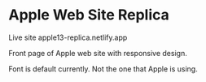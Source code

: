 # Apple Web Site Replica

Live site apple13-replica.netlify.app
 
  Front page of Apple web site with responsive design.
  
  Font is default currently. Not the one that Apple is using.
